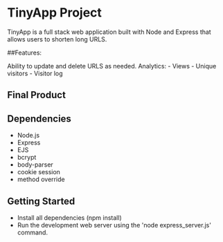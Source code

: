 # TinyApp Project

TinyApp is a full stack web application built with Node and Express that allows users to shorten long URLS.

##Features:

Ability to update and delete URLS as needed.
Analytics:
	- Views
	- Unique visitors
	- Visitor log

## Final Product


## Dependencies

- Node.js
- Express
- EJS
- bcrypt
- body-parser
- cookie session
- method override

## Getting Started

- Install all dependencies (npm install)
- Run the development web server using the 'node express_server.js' command.

